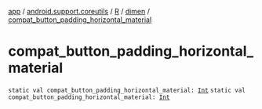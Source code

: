 [app](../../../index.md) / [android.support.coreutils](../../index.md) / [R](../index.md) / [dimen](index.md) / [compat_button_padding_horizontal_material](.)

# compat_button_padding_horizontal_material

`static val compat_button_padding_horizontal_material: `[`Int`](https://kotlinlang.org/api/latest/jvm/stdlib/kotlin/-int/index.html)
`static val compat_button_padding_horizontal_material: `[`Int`](https://kotlinlang.org/api/latest/jvm/stdlib/kotlin/-int/index.html)